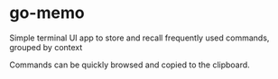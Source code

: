 # go-memo

Simple terminal UI app to store and recall frequently used commands, grouped by context

Commands can be quickly browsed and copied to the clipboard.
